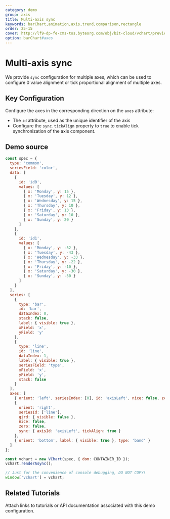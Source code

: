 ```yaml
---
category: demo
group: axis
title: Multi-axis sync
keywords: barChart,animation,axis,trend,comparison,rectangle
order: 25-15
cover: http://lf9-dp-fe-cms-tos.byteorg.com/obj/bit-cloud/vchart/preview/axis/axis-sync.png
option: barChart#axes
---
```


# Multi-axis sync

We provide `sync` configuration for multiple axes, which can be used to configure 0 value alignment or tick proportional alignment of multiple axes.

## Key Configuration

Configure the axes in the corresponding direction on the `axes` attribute:

- The `id` attribute, used as the unique identifier of the axis
- Configure the `sync.tickAlign` property to `true` to enable tick synchronization of the axis component.

## Demo source

```javascript livedemo
const spec = {
  type: 'common',
  seriesField: 'color',
  data: [
    {
      id: 'id0',
      values: [
        { x: 'Monday', y: 15 },
        { x: 'Tuesday', y: 12 },
        { x: 'Wednesday', y: 15 },
        { x: 'Thursday', y: 10 },
        { x: 'Friday', y: 13 },
        { x: 'Saturday', y: 10 },
        { x: 'Sunday', y: 20 }
      ]
    },
    {
      id: 'id1',
      values: [
        { x: 'Monday', y: -52 },
        { x: 'Tuesday', y: -43 },
        { x: 'Wednesday', y: -33 },
        { x: 'Thursday', y: -22 },
        { x: 'Friday', y: -10 },
        { x: 'Saturday', y: -30 },
        { x: 'Sunday', y: -50 }
      ]
    }
  ],
  series: [
    {
      type: 'bar',
      id: 'bar',
      dataIndex: 0,
      stack: false,
      label: { visible: true },
      xField: 'x',
      yField: 'y'
    },
    {
      type: 'line',
      id: 'line',
      dataIndex: 1,
      label: { visible: true },
      seriesField: 'type',
      xField: 'x',
      yField: 'y',
      stack: false
    }
  ],
  axes: [
    { orient: 'left', seriesIndex: [0], id: 'axisLeft', nice: false, zero: false },
    {
      orient: 'right',
      seriesId: ['line'],
      gird: { visible: false },
      nice: false,
      zero: false,
      sync: { axisId: 'axisLeft', tickAlign: true }
    },
    { orient: 'bottom', label: { visible: true }, type: 'band' }
  ]
};

const vchart = new VChart(spec, { dom: CONTAINER_ID });
vchart.renderAsync();

// Just for the convenience of console debugging, DO NOT COPY!
window['vchart'] = vchart;
```

## Related Tutorials

Attach links to tutorials or API documentation associated with this demo configuration.

